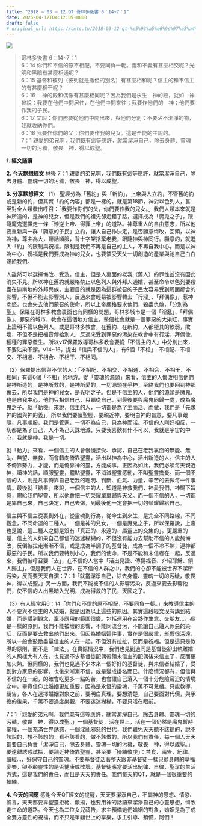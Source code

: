 ```yaml
---
title: "2018 – 03 – 12 QT 哥林多後書 6：14~7：1"
date: 2025-04-12T04:12:09+0800
draft: false
# original_url: https://cmtc.tw/2018-03-12-qt-%e5%93%a5%e6%9e%97%e5%a4%9a%e5%be%8c%e6%9b%b8-6%ef%bc%9a147%ef%bc%9a1
---
```


![](/images/qt.jpg)
> 哥林多後書 6：14\~7：1  
> 6：14 你們和不信的原不相配，不要同負一軛。義和不義有甚麼相交呢？光明和黑暗有甚麼相通呢？  
> 6：15 基督和彼列（彼列就是撒但的別名）有甚麼相和呢？信主的和不信主的有甚麼相干呢？  
> 6：16 　神的殿和偶像有甚麼相同呢？因為我們是永生　神的殿，就如　神曾說：我要在他們中間居住，在他們中間來往；我要作他們的　神；他們要作我的子民。  
> 6：17 又說：你們務要從他們中間出來，與他們分別；不要沾不潔淨的物，我就收納你們。  
> 6：18 我要作你們的父；你們要作我的兒女。這是全能的主說的。  
> 7：1 親愛的弟兄啊，我們既有這等應許，就當潔淨自己，除去身體、靈魂一切的污穢，敬畏　神，得以成聖。

**1. 經文誦讀**

**2.  今天默想經文**
林後 7：1 親愛的弟兄啊，我們既有這等應許，就當潔淨自己，除去身體、靈魂一切的污穢，敬畏　神，得以成聖。

**3. 分享默想經文**
（1） 聖經分為「舊約」與「新約」，上帝與人立約，不管舊的約或是新的約，但其實「約的內容」都是一樣的，就是第18節，神對以色列人，甚至對全人類發出呼召：「我要作你們的父，你們要作我的兒女。」我們人類本來就是神所造的，是神的兒女，但是我們的祖先卻走錯了路，選擇成為「魔鬼之子」，跟隨魔鬼選擇走一條「悖逆上帝、得罪上帝」的道路。神尊重人的自由意志，所以他要重新與一群「願意的子民」立約，讓人自己作決定，是否願意悔改，回頭，以神為神，尊主為大，聽話順服，背十字架捨棄老我，跟隨神與神同行。願意的，就進入「約」的限制與祝福。限制是我們不再是自己的主人，不再自我中心，而是以神為中心，祝福是我們要成為神的兒女，也要領受天父一切創造的產業與祂自己白白賜給我們。

人雖然可以選擇悔改、受洗，信主，但是人裏面的老我（舊人）的罪性並沒有因此消失不見。所以神在舊約就嚴格禁止以色列人與外邦人通婚，甚至命令以色列要殺盡在迦南地的外邦異族，主要目的就是因為這群被召的子民太容易受到周圍鄰舍的影響，不但不能去影響別人，反過來會輕易被影響轉去「行淫」、「拜偶像」，惹神忿怒，也會失去他們蒙召的使命，所以上帝嚴格要求他們，殺盡仇敵，「分別為聖」。保羅在哥林多教會裏面也有同樣的問題，哥林多城市是一個「淫亂」、「拜偶像」、罪惡的城市，教會在這個地方信主，整個社會就是一個罪惡的大染缸，事實上證明不管以色列人，或是哥林多教會，在舊約、在新約，人都極其的軟弱，敗壞，不但不是把福音傳給別人，反過來受到罪惡的污染在教會中有行淫、拜偶像、種種的罪惡發生。所以v17保羅教導哥林多教會要從「不信主的人」中分別出來，不要沾染不潔。v14\~16，提出「信與不信的人」，有6個「不相」：不相配、不相交、不相通、不相合、不相干、不相同。

（2）保羅提出信與不信的人：「不相配、不相交、不相通、不相合、不相干、不相同」有這6個「不相」的地方。從「靈魂的源頭」來看，信主的人悔改相信他們是神所造的，是神所救的，是神所愛的，一切源頭在乎神，至終我們也要回到神那裏去，所以我們是神的兒女，是光明之子。但是不信主的人，他們的源頭是魔鬼，也是自我中心，他們只相信自己，只聽從自己，到最後要與魔鬼同歸一處，成為魔鬼之子。就「動機」來說，信主的人，一切都是為了主而活、而做，我們是「先求神的國與神的義」，所以我們要讀聖經，要親近神，要明白神的旨意，要凡事跟隨、凡事順服，我們是管家，一切不為自己，只為神而活。不信的人剛好相反，一切都是為了自己，人不為己天誅地滅，只要我喜歡有什不可以，我就是宇宙的中心，我就是神，我是一切。

就「動力」來看，一個信主的人會慢慢接受、承認，自己在老我裏面的無能、無助、無望、無救，而會轉向倚靠聖靈，活出以神為中心，活出新造的人。信主的人不倚靠勢力，才能，而是倚靠神的靈，方能成事。正因為如此，我們必須每天親近神，讀神的話，順服聖靈，體貼聖靈，不消滅聖靈感動，不叫聖靈擔憂。而一個不信的人，則是凡事倚靠自己老我的聰明、判斷、血氣、力量，辛苦的去做每一件事情。最後就「結果」來說，一個信主的人，知道是神救我們，神愛我們，神賜下旨意，賜給我們聖靈，所以他會把一切榮耀單單歸與天父。而一個不信的人，一切都是靠自己來，自己決定，自己去做，到最後他一定會把一切的榮耀歸給自己。

信主與不信主從裏到外在，從靈魂到行為，從今生到來生，是完全不同路線，不同觀念，不同命運的二種人。一個是神的兒女，一個是魔鬼之子，所以保羅說，上帝也是說，這二種人之間是沒有「真正的、永遠的、屬靈上的交集的」。更嚴重的是，信主的人如果自己都信的迷迷糊糊的，不但沒有能力去幫助不信的人能夠悔改，反倒被拉走漸漸不信，或是成為半調子的基督徒，成為一個不冷不熱，連神都厭惡的子民。所以我們要特別小心，我們的使命，不是不能和未信者在一起，反過來，我們被呼召要「去」，在不信的人當中「活出見證、傳揚福音、介紹耶穌、領人歸主」。但是我們人在世界，在不信的人群之中，我們的心卻不能被世界不潔所污染，反而要天天自潔：7：1「就當潔淨自己，除去身體、靈魂一切的污穢，敬畏神，得以成聖。」另一方面，我們不能被不信的人影響污染，反過來要去影響他們，使不信的人出黑暗入光明，成為得救的子民，天國之子。

（3）有人經常用6：14「你們和不信的原不相配，不要同負一軛。」來教導信主的人不要與不信主的人結婚，就是因為以上這些的原因。其實這段經文沒有講到結婚，而是講到觀念，牽涉應用的範圍很廣。包括運用在合夥作生意、交朋友…，都是一樣的原則，我們不能被壞的影響，不能同流合污，不能讓自己融入罪惡的染缸，反而是要去救出他們出來。但因為婚姻這件事，實在是很嚴重，影響很深遠，所以一般會鼓勵盡量信主的人在一起，不但沒有拉扯，反而是祝福。但是這只是教導的原則，而不是「律法」。在實際情況中，我們也見到過同是基督徒卻出軌離婚的人照樣大有人在，也見過不少基督徒配偶帶領未信主的配偶後來信主了，反而更加火熱。但同樣的，我們也見過不少本來一個好好的基督徒，與未信者結婚了，受到對方家庭的影響，也後來漸漸不信，或是變成掛名而已。什麼情況都有，但信與不信的在一起，的確會吃更多一點的苦，也會讓自己落入一個十分危險窘迫的情境之中。畢竟信仰比婚姻更加重要，因為是永恆的靈魂，千萬不可兒戲。只能教導、禱告，各人在選擇婚姻對象之前，要明白真理，要想清楚，自己要面對代價，與承擔的後果，千萬不要過度樂觀，不要迷迷糊糊，不要只活在眼前。

7：1「親愛的弟兄啊，我們既有這等應許，就當潔淨自己，除去身體、靈魂一切的污穢，敬畏　神，得以成聖。」一個基督徒，活在世上，活在一個仍然是魔鬼暫時掌權，一個充滿世界誘惑，一個淫亂邪惡的世代，我們難免天天聽不該聽的，說不該說的，想不該想的，看不該看的，做不該做的。所以我們有責任，每一個人天天都要自己負責「潔淨自己，除去身體、靈魂一切的污穢，敬畏　神，得以成聖。」要遠離誘惑試探，要親近神倚靠聖靈，甚至要「操練敬虔」：禁食、禱告、紀律、讀經…，好保守自己的靈魂。不要基督徒活著整天跟非基督徒一樣只顧身體的享福宴樂，卻不顧靈性的是否健康或敗壞。基督徒應當要活出紀律、自律、聖潔的生活方式，這是我們的責任，而且是天天的責任。我們每天的QT，就是一個很重要的操練。

**4. 今天的回應**
感謝今天QT經文的提醒，天天要潔淨自己，不屬神的思想、情慾、謊言，天天都要靠聖靈拒絕、敵擋，也要用神的話語來潔淨自己的心靈思想，悔改走生命的道路。今天也為二位女兒禱告，求主預備她們婚姻的對象，婚姻是為了成全雙方靈性的祝福，而不只是單顧世上的享樂，求主引導、預備，阿們！
